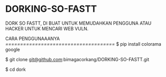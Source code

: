 # DORKING-SO-FASTT
DORK SO FASTT, DI BUAT UNTUK MEMUDAHKAN PENGGUNA ATAU HACKER UNTUK MENCARI WEB VULN.


CARA PENGGUNAAANYA
*=====================================*
$ pip install colorama google

$ git clone git@github.com:bimagacorkang/DORKING-SO-FASTT.git

$ cd dork
